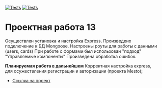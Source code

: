[![Tests](https://github.com/batkich/express-mesto-gha/actions/workflows/tests-13-sprint.yml/badge.svg)](https://github.com/batkich/express-mesto-gha/actions/workflows/tests-13-sprint.yml) [![Tests](https://github.com/batkich/express-mesto-gha/actions/workflows/tests-14-sprint.yml/badge.svg)](https://github.com/batkich/express-mesto-gha//actions/workflows/tests-14-sprint.yml)

# Проектная работа 13

Осуществлен установка и настройка Express.
Произведено подключение к БД Mongoose.
Настроены роуты для работы с данными (users, cards)
При работе с формами был использован "подход" "Управляемые компоненты"
Произведена обработка ошибок.

**Планируемая работа в дальнейшем**
Корректная настройка express, для осужествления регистрации и авторизации (проекта Mesto);

* [Ссылка на проект](https://batkich.github.io/express-mesto-gha/)
